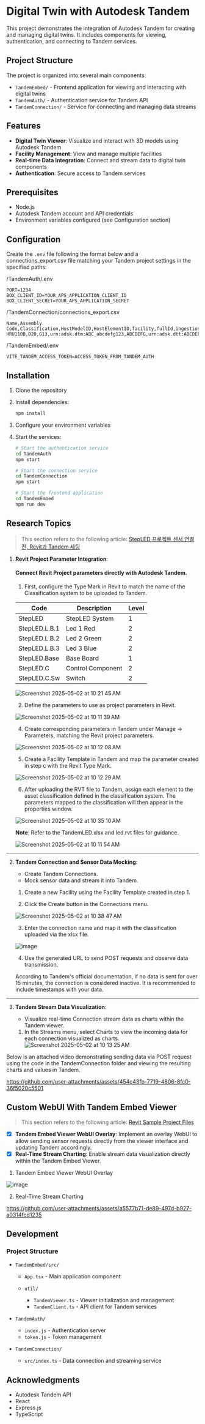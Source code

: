 # Digital Twin with Autodesk Tandem

This project demonstrates the integration of Autodesk Tandem for creating and managing digital twins. It includes components for viewing, authentication, and connecting to Tandem services.

## Project Structure

The project is organized into several main components:

* `TandemEmbed/` - Frontend application for viewing and interacting with digital twins
* `TandemAuth/` - Authentication service for Tandem API
* `TandemConnection/` - Service for connecting and managing data streams

## Features

* **Digital Twin Viewer**: Visualize and interact with 3D models using Autodesk Tandem
* **Facility Management**: View and manage multiple facilities
* **Real-time Data Integration**: Connect and stream data to digital twin components
* **Authentication**: Secure access to Tandem services

## Prerequisites

* Node.js
* Autodesk Tandem account and API credentials
* Environment variables configured (see Configuration section)

## Configuration

Create the `.env` file following the format below and a connections_export.csv file matching your Tandem project settings in the specified paths:

/TandemAuth/.env
```env
PORT=1234
BOX_CLIENT_ID=YOUR_APS_APPLICATION_CLIENT_ID
BOX_CLIENT_SECRET=YOUR_APS_APPLICATION_SECRET
```
/TandemConnection/connections_export.csv
```csv
Name,Assembly Code,Classification,HostModelID,HostElementID,facility,fullId,ingestionUrl
HRU110B,D20,G13,urn:adsk.dtm:ABC_abcdefg123,ABCDEFG,urn:adsk.dtt:ABCDEFG,AAAAAAAAAAAAAAAAA,https://:ABCDEFGHIJKLMNOP1234@tandem.autodesk.com/api/v1/timeseries/models/urn:adsk.dtm:MODELURN/streams/STREAMFINALID
```
/TandemEmbed/.env
```env
VITE_TANDEM_ACCESS_TOKEN=ACCESS_TOKEN_FROM_TANDEM_AUTH
```

## Installation

1. Clone the repository
2. Install dependencies:

   ```bash
   npm install
   ```
3. Configure your environment variables
4. Start the services:

   ```bash
   # Start the authentication service
   cd TandemAuth
   npm start

   # Start the connection service
   cd TandemConnection
   npm start

   # Start the frontend application
   cd TandemEmbed
   npm run dev
   ```

## Research Topics

> This section refers to the following article:
> [StepLED 프로젝트 센서 연결 전, Revit과 Tandem 세팅](https://velog.io/@yena121/StepLED-%ED%94%84%EB%A1%9C%EC%A0%9D%ED%8A%B8-%EC%84%BC%EC%84%9C-%EC%97%B0%EA%B2%B0-%EC%A0%84-Revit%EA%B3%BC-Tandem-%EC%84%B8%ED%8C%85)

1. **Revit Project Parameter Integration**:

   #### Connect Revit Project parameters directly with Autodesk Tandem.

   1. First, configure the Type Mark in Revit to match the name of the Classification system to be uploaded to Tandem.


   | Code           | Description        | Level |
   |----------------|--------------------|-------|
   | StepLED        | StepLED System     | 1     |
   | StepLED.L.B.1  | Led 1 Red          | 2     |
   | StepLED.L.B.2  | Led 2 Green        | 2     |
   | StepLED.L.B.3  | Led 3 Blue         | 2     |
   | StepLED.Base   | Base Board         | 1     |
   | StepLED.C      | Control Component  | 2     |
   | StepLED.C.Sw   | Switch             | 2     |
   
   ![Screenshot 2025-05-02 at 10 21 45 AM](https://github.com/user-attachments/assets/b89f6ddc-58a5-4884-b95c-21759bc9cc96)

   2. Define the parameters to use as project parameters in Revit.
   
   ![Screenshot 2025-05-02 at 10 11 39 AM](https://github.com/user-attachments/assets/86c47e96-8747-4bdb-8fd8-e3c4b11b0a88)
   
   4. Create corresponding parameters in Tandem under Manage -> Parameters, matching the Revit project parameters.
   
   ![Screenshot 2025-05-02 at 10 12 08 AM](https://github.com/user-attachments/assets/c4a5eb10-476f-4a4b-96ad-0121d9b1c3c2)

   5. Create a Facility Template in Tandem and map the parameter created in step c with the Revit Type Mark.
   
   ![Screenshot 2025-05-02 at 10 12 29 AM](https://github.com/user-attachments/assets/596de3e1-7783-44e0-a133-52d478c781fa)

   6. After uploading the RVT file to Tandem, assign each element to the asset classification defined in the classification system. The parameters mapped to the classification will then appear in the properties window.
   
   ![Screenshot 2025-05-02 at 10 35 10 AM](https://github.com/user-attachments/assets/cf6f27f6-170d-4856-be14-1800b3edd029)


   **Note**: Refer to the TandemLED.xlsx and led.rvt files for guidance.

   ![Screenshot 2025-05-02 at 10 11 54 AM](https://github.com/user-attachments/assets/543779a4-1c6e-4aaa-a35d-1d0b8b955cd9)

---
2. **Tandem Connection and Sensor Data Mocking**:

   * Create Tandem Connections.
   * Mock sensor data and stream it into Tandem.

   1. Create a new Facility using the Facility Template created in step 1.
      
   2. Click the Create button in the Connections menu.
   
   ![Screenshot 2025-05-02 at 10 38 47 AM](https://github.com/user-attachments/assets/9add0e62-408b-4a15-9c8a-b64245fcdf1b)
      
   3. Enter the connection name and map it with the classification uploaded via the xlsx file.
   
   ![image](https://github.com/user-attachments/assets/ed8413ca-35f4-4765-aa9e-97cdb2d31428)
      
   4. Use the generated URL to send POST requests and observe data transmission.
   
   According to Tandem's official documentation, if no data is sent for over 15 minutes, the connection is considered inactive. It is recommended to include timestamps with your data.

---
3. **Tandem Stream Data Visualization**:

   * Visualize real-time Connection stream data as charts within the Tandem viewer.

   1. In the Streams menu, select Charts to view the incoming data for each connection visualized as charts.
   ![Screenshot 2025-05-02 at 10 13 25 AM](https://github.com/user-attachments/assets/129d5ab0-3a55-4185-be40-1e724cb72b10)
   
Below is an attached video demonstrating sending data via POST request using the code in the TandemConnection folder and viewing the resulting charts and values in Tandem.

https://github.com/user-attachments/assets/454c43fb-7719-4806-8fc0-36f5020c5501





## Custom WebUI With Tandem Embed Viewer
> This section refers to the following article:
> [Revit Sample Project Files](https://help.autodesk.com/view/RVT/2025/ENU/?guid=GUID-61EF2F22-3A1F-4317-B925-1E85F138BE88)

* [x] **Tandem Embed Viewer WebUI Overlay**: Implement an overlay WebUI to allow sending sensor requests directly from the viewer interface and updating Tandem accordingly.
* [x] **Real-Time Stream Charting**: Enable stream data visualization directly within the Tandem Embed Viewer.

1. Tandem Embed Viewer WebUI Overlay
   
![image](https://github.com/user-attachments/assets/8a6dfb4c-cb62-4593-b0fd-1d6de179c770)

2. Real-Time Stream Charting
   
https://github.com/user-attachments/assets/a5577b71-de89-497d-b927-a0314fcd1235




## Development

### Project Structure

* `TandemEmbed/src/`

  * `App.tsx` - Main application component
  * `util/`

    * `TandemViewer.ts` - Viewer initialization and management
    * `TandemClient.ts` - API client for Tandem services

* `TandemAuth/`

  * `index.js` - Authentication server
  * `token.js` - Token management

* `TandemConnection/`

  * `src/index.ts` - Data connection and streaming service

## Acknowledgments

* Autodesk Tandem API
* React
* Express.js
* TypeScript
